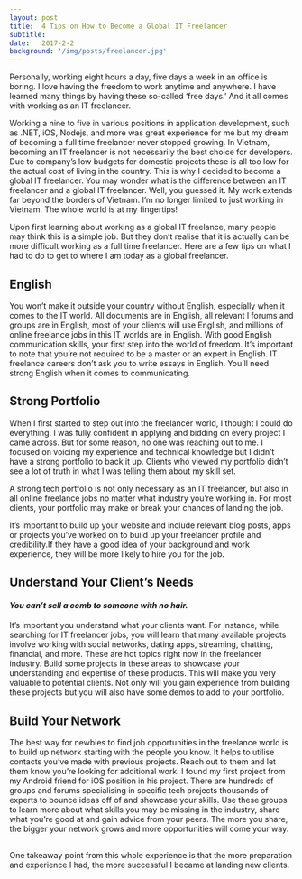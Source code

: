 ```yaml
---
layout: post
title:  4 Tips on How to Become a Global IT Freelancer
subtitle: 
date:   2017-2-2
background: '/img/posts/freelancer.jpg'
---
```


Personally, working eight hours a day, five days a week in an office is boring. I love having the freedom to work anytime and anywhere. I have learned many things by having these so-called ‘free days.’ And it all comes with working as an IT freelancer.

Working a nine to five in various positions in application development, such as .NET, iOS, Nodejs, and more was great experience for me but my dream of becoming a full time freelancer never stopped growing. In Vietnam, becoming an IT freelancer is not necessarily the best choice for developers. Due to company’s low budgets for domestic projects these is all too low for the actual cost of living in the country. This is why I decided to become a global IT freelancer. You may wonder what is the difference between an IT freelancer and a global IT freelancer. Well, you guessed it. My work extends far beyond the borders of Vietnam. I’m no longer limited to just working in Vietnam. The whole world is at my fingertips!

Upon first learning about working as a global IT freelance, many people may think this is a simple job. But they don’t realise that it is actually can be more difficult working as a full time freelancer. Here are a few tips on what I had to do to get to where I am today as a global freelancer.

## English

You won’t make it outside your country without English, especially when it comes to the IT world. All documents are in English, all relevant l forums and groups are in English, most of your clients will use English, and millions of online freelance jobs in this IT worlds are in English. With good English communication skills, your first step into the world of freedom. It’s important to note that you’re not required to be a master or an expert in English. IT freelance careers don’t ask you to write essays in English. You’ll need strong English when it comes to communicating.

## Strong Portfolio

When I first started to step out into the freelancer world, I thought I could do everything. I was fully confident in applying and bidding on every project I came across. But for some reason, no one was reaching out to me. I focused on voicing my experience and technical knowledge but I didn’t have a strong portfolio to back it up. Clients who viewed my portfolio didn’t see a lot of truth in what I was telling them about my skill set.

A strong tech portfolio is not only necessary as an IT freelancer, but also in all online freelance jobs no matter what industry you’re working in. For most clients, your portfolio may make or break your chances of landing the job.

It’s important to build up your website and include relevant blog posts, apps or projects you’ve worked on to build up your freelancer profile and credibility.If they have a good idea of your background and work experience, they will be more likely to hire you for the job.

## Understand Your Client’s Needs

#### *You can’t sell a comb to someone with no hair.*

It’s important you understand what your clients want. For instance, while searching for IT freelancer jobs, you will learn that many available projects involve working with social networks, dating apps, streaming, chatting, financial, and more. These are hot topics right now in the freelancer industry. Build some projects in these areas to showcase your understanding and expertise of these products. This will make you very valuable to potential clients. Not only will you gain experience from building these projects but you will also have some demos to add to your portfolio. 

## Build Your Network

The best way for newbies to find job opportunities in the freelance world is to build up network starting with the people you know. It helps to utilise contacts you’ve made with previous projects. Reach out to them and let them know you’re looking for additional work. I found my first project from my Android friend for iOS position in his project. There are hundreds of  groups and forums specialising in specific tech projects thousands of experts to bounce ideas off of and showcase your skills. Use these groups to  learn more about what skills you may be missing in the industry, share what you’re good at and gain advice from your peers. The more you share, the bigger your network grows and more opportunities will come your way.

## 

One takeaway point from this whole experience is that the more preparation and experience I had, the more successful I became at landing new clients. 
